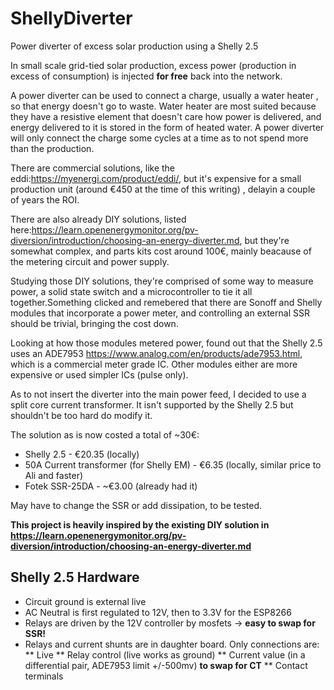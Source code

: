 # ShellyDiverter
Power diverter of excess solar production using a Shelly 2.5

In small scale grid-tied solar production, excess power (production in excess of consumption) is injected **for free** back into the network. 

A power diverter can be used to connect a charge, usually a water heater , so that energy doesn't go to waste. Water heater are most suited because they have a resistive element that doesn't care how power is delivered, and energy delivered to it is stored in the form of heated water. A power diverter will only connect the charge some cycles at a time as to not spend more than the production.

There are commercial solutions, like the eddi:https://myenergi.com/product/eddi/, but it's expensive for a small production unit (around €450 at the time of this writing) , delayin a couple of years the ROI.

There are also already DIY solutions, listed here:https://learn.openenergymonitor.org/pv-diversion/introduction/choosing-an-energy-diverter.md, but they're somewhat complex, and parts kits cost around 100€, mainly beacause of the metering circuit and power supply.

Studying those DIY solutions, they're comprised of some way to measure power,  a solid state switch and a microcontroller to tie it all together.Something clicked and remebered that there are Sonoff and Shelly modules that incorporate a power meter, and controlling an external SSR should be trivial, bringing the cost down.

Looking at how those modules metered power, found out that the Shelly 2.5 uses an ADE7953 https://www.analog.com/en/products/ade7953.html, which is a commercial meter grade IC. Other modules either are more expensive or used simpler ICs (pulse only).

As to not insert the diverter into the main power feed, I decided to use a split core current transformer. It isn't supported by the Shelly 2.5 but shouldn't be too hard do modify it.

The solution as is now costed a total of ~30€:
* Shelly 2.5 - €20.35 (locally)
* 50A Current transformer (for Shelly EM) - €6.35 (locally, similar price to Ali and faster)
* Fotek SSR-25DA - ~€3.00 (already had it)

May have to change the SSR or add dissipation, to be tested.

**This project is heavily inspired by the existing DIY solution in https://learn.openenergymonitor.org/pv-diversion/introduction/choosing-an-energy-diverter.md**

## Shelly 2.5 Hardware
* Circuit ground is external live
* AC Neutral is first regulated to 12V, then to 3.3V for the ESP8266
* Relays are driven by the 12V controller by mosfets -> **easy to swap for SSR!**
* Relays and current shunts are in daughter board. Only connections are:
** Live
** Relay control (live works as ground)
** Current value (in a differential pair, ADE7953 limit +/-500mv) **to swap for CT**
** Contact terminals

